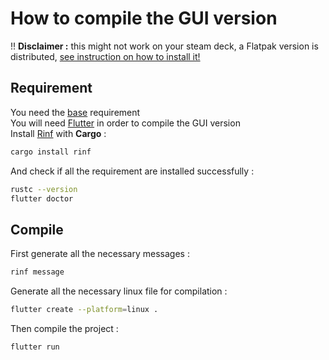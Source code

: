 # How to compile the GUI version

!! **Disclaimer :** this might not work on your steam deck, a Flatpak version is distributed, [see instruction on how to install it!](https://github.com/ALEZ-DEV/Babylonia-terminal/wiki/Installation#installing-via-flatpak)

## Requirement

You need the [base](https://github.com/ALEZ-DEV/Babylonia-terminal/wiki/Compilation-requirement) requirement  
You will need [Flutter](https://flutter.dev/) in order to compile the GUI version  
Install [Rinf](https://github.com/cunarist/rinf) with **Cargo** :

```bash
cargo install rinf
```

And check if all the requirement are installed successfully :

```bash
rustc --version
flutter doctor
```

## Compile

First generate all the necessary messages : 

```bash
rinf message
```
Generate all the necessary linux file for compilation :

```bash
flutter create --platform=linux .
```

Then compile the project : 

```bash
flutter run
```
